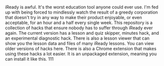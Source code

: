 iReady is awful. It's the worst education tool anyone could ever use. I'm fed up with being forced to mindlessly watch the result of a greedy corporation that doesn't try in any way to make their product enjoyable, or even acceptable, for an hour and a half every single week. This repository is a collection of hacks that ensure nobody has to suffer through iReady ever again. The current version has a lesson and quiz skipper, minutes hack, and an experimental diagnostic hack. There is also a lesson viewer that can show you the lesson data and files of many iReady lessons. You can view older versions of hacks here. There is also a Chrome extension that makes using these hacks a lot easier. It is an unpackaged extension, meaning you can install it like this. 111
